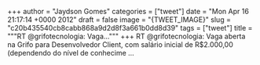
+++
author = "Jaydson Gomes"
categories = ["tweet"]
date = "Mon Apr 16 21:17:14 +0000 2012"
draft = false
image = "{TWEET_IMAGE}"
slug = "c20b435540cb8cabb868a9d2d8f3a661b0dd8d39"
tags = ["tweet"]
title = """RT @grifotecnologia: Vaga..."""
+++
RT @grifotecnologia: Vaga aberta na Grifo para Desenvolvedor Client, com salário inicial de R$2.000,00 (dependendo do nível de conhecime ...
